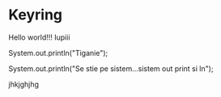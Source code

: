 Keyring
=======

Hello world!!!
Iupiii

System.out.println("Tiganie");

System.out.println("Se stie pe sistem...sistem out print si ln");

jhkjghjhg

